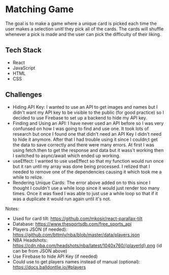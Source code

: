 # Matching Game
The goal is to make a game where a unique card is picked each time the user makes a selection unitl they pick all of the cards. The cards will shuffle whenever a pick is made and the user can pick the difficulty of their liking.

## Tech Stack
- React
- JavaScript
- HTML
- CSS

## Challenges
- Hiding API Key: I wanted to use an API to get images and names but I didn't want my API key to be visible to the public (for good practice) so I decided to use Firebase to set up a backend to hide my API key.
- Finding and Using an API: I have never used an API before so I was very confunsed on how I was going to find and use one. It took lots of research but once I found one that didn't need an API Key I didn't need to hide it anymore. After that I had trouble using it since I couldn;t get the data to save correctly and there were many errors. At first I was using fetch.then to get the response and data but it wass't working then I switched to async/await which ended up working.
- useEffect: I wanted to use useEffect so that my function would run once but it ran until my array was done being processed. I relized that I needed to remove one of the dependencies causing it which took me a while to relize.
- Rendering Unique Cards: The error above added on to this since I thought I couldn't use a while loop since it would just render too many times. Once it was fixed I was able to just use a while loop so that if it was a duplicate it would run again until it's not.

Notes:
- Used for card tilt: https://github.com/mkosir/react-parallax-tilt
- Database: https://www.thesportsdb.com/free_sports_api
- Players JSON (if needed): https://github.com/bttmly/nba/blob/master/data/players.json
- NBA Headshots: https://cdn.nba.com/headshots/nba/latest/1040x760/{playerId}.png (id can be from JSON above)
- Use Firebase to hide API Key (if needed)
- Could use to get players names instead of manual (optional): https://docs.balldontlie.io/#players